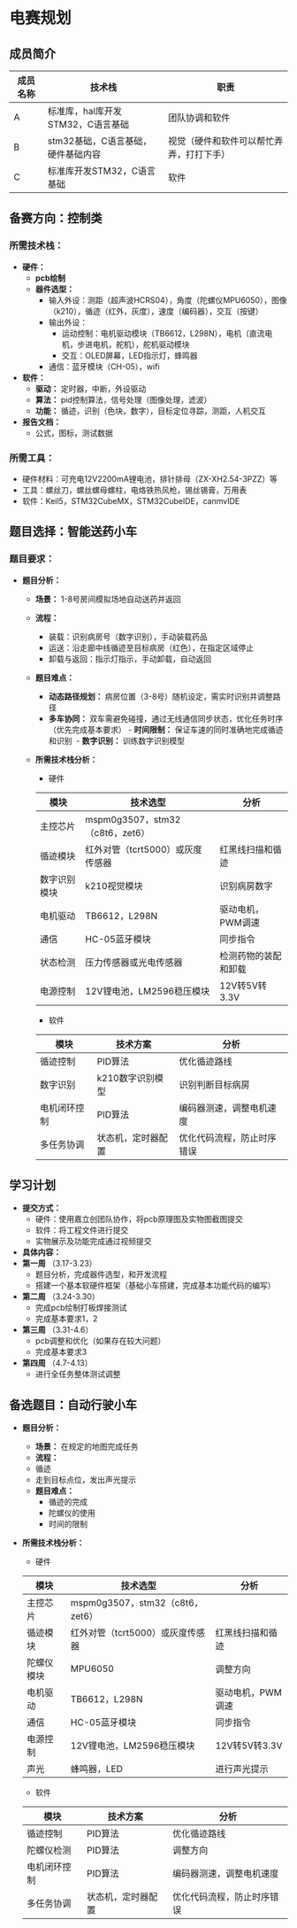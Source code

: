 # 电赛规划

## 成员简介
| 成员名称 | 技术栈 | 职责 |
| -------- | ---------| -------- |
| A | 标准库，hal库开发STM32，C语言基础 | 团队协调和软件 |
| B | stm32基础，C语言基础，硬件基础内容|视觉（硬件和软件可以帮忙弄弄，打打下手）|
| C | 标准库开发STM32，C语言基础 | 软件 |
## 备赛方向：控制类
### 所需技术栈：
- **硬件：**
  - **pcb绘制**
  - **器件选型：**
    - 输入外设：测距（超声波HCRS04），角度（陀螺仪MPU6050），图像（k210），循迹（红外，灰度），速度（编码器），交互（按键）
    - 输出外设：
      - 运动控制：电机驱动模块（TB6612，L298N），电机（直流电机，步进电机，舵机），舵机驱动模块
      - 交互：OLED屏幕，LED指示灯，蜂鸣器
    - 通信：蓝牙模块（CH-05），wifi
- **软件：**
  - **驱动：** 定时器，中断，外设驱动
  - **算法：** pid控制算法，信号处理（图像处理，滤波）
  - **功能：** 循迹，识别（色块，数字），目标定位寻踪，测距，人机交互
- **报告文档：**
  - 公式，图标，测试数据
### 所需工具：
- 硬件材料：可充电12V2200mA锂电池，排针排母（ZX-XH2.54-3PZZ）等
- 工具：螺丝刀，螺丝螺母螺柱，电烙铁热风枪，锡丝锡膏，万用表
- 软件：Keil5，STM32CubeMX，STM32CubeIDE，canmvIDE
## 题目选择：智能送药小车
### 题目要求：
- **题目分析：**
  - **场景：** 1-8号房间模拟场地自动送药并返回
  - **流程：**
    - 装载：识别病房号（数字识别），手动装载药品
    - 运送：沿走廊中线循迹至目标病房（红色），在指定区域停止
    - 卸载与返回：指示灯指示，手动卸载，自动返回
  - **题目难点：**
    - ​**动态路径规划：** 病房位置（3-8号）随机设定，需实时识别并调整路径
    - ​**多车协同：** 双车需避免碰撞，通过无线通信同步状态，优化任务时序（优先完成基本要求）
​    - **时间限制：** 保证车速的同时准确地完成循迹和识别
​    - **数字识别：** 训练数字识别模型
  - **所需技术栈分析：**
    - 硬件
   

    | 模块 | 技术选型 | 分析 |
    |--------|--------|--------|
    | 主控芯片 | mspm0g3507，stm32（c8t6，zet6） |
    | 循迹模块 | 红外对管（tcrt5000）或灰度传感器 | 红黑线扫描和循迹 |
    | 数字识别模块 | k210视觉模块 | 识别病房数字 |
    | 电机驱动 | TB6612，L298N | 驱动电机，PWM调速 |
    | 通信 | HC-05蓝牙模块 | 同步指令 |
    | 状态检测 | 压力传感器或光电传感器 | 检测药物的装配和卸载 |
    | 电源控制 | 12V锂电池，LM2596稳压模块 | 12V转5V转3.3V |

    - 软件
   

    | 模块 | 技术方案 | 分析 |
    |-------|--------|--------|
    | 循迹控制 | PID算法 | 优化循迹路线 |
    | 数字识别 | k210数字识别模型 | 识别判断目标病房 |
    | 电机闭环控制 | PID算法 | 编码器测速，调整电机速度 |
    | 多任务协调 | 状态机，定时器配置 | 优化代码流程，防止时序错误 |

## 学习计划
- **提交方式：**
  - 硬件：使用嘉立创团队协作，将pcb原理图及实物图截图提交
  - 软件：将工程文件进行提交
  - 实物展示及功能完成通过视频提交
- **具体内容：**
- **第一周** （3.17-3.23）
  - 题目分析，完成器件选型，和开发流程
  - 搭建一个基本软硬件框架（基础小车搭建，完成基本功能代码的编写）
- **第二周** （3.24-3.30）
  - 完成pcb绘制打板焊接测试
  - 完成基本要求1，2
- **第三周** （3.31-4.6）
  - pcb调整和优化（如果存在较大问题）
  - 完成基本要求3
- **第四周** （4.7-4.13）
  - 进行全任务整体测试调整


## 备选题目：自动行驶小车
- **题目分析：**
  - **场景：** 在规定的地图完成任务
  - **流程：**
  - 循迹
  - 走到目标点位，发出声光提示
  - **题目难点：**
    - 循迹的完成
    - 陀螺仪的使用
    - 时间的限制
- **所需技术栈分析：**
    - 硬件
      
    | 模块 | 技术选型 | 分析 |
    |--------|--------|--------|
    | 主控芯片 | mspm0g3507，stm32（c8t6，zet6） |
    | 循迹模块 | 红外对管（tcrt5000）或灰度传感器 | 红黑线扫描和循迹 |
    | 陀螺仪模块 | MPU6050 | 调整方向 |
    | 电机驱动 | TB6612，L298N | 驱动电机，PWM调速 |
    | 通信 | HC-05蓝牙模块 | 同步指令 |
    | 电源控制 | 12V锂电池，LM2596稳压模块 | 12V转5V转3.3V |
    |声光|蜂鸣器，LED|进行声光提示|

    - 软件
   

    | 模块 | 技术方案 | 分析 |
    |-------|--------|--------|
    | 循迹控制 | PID算法 | 优化循迹路线 |
    | 陀螺仪检测 | PID算法 | 调整方向 |
    | 电机闭环控制 | PID算法 | 编码器测速，调整电机速度 |
    | 多任务协调 | 状态机，定时器配置 | 优化代码流程，防止时序错误 |
